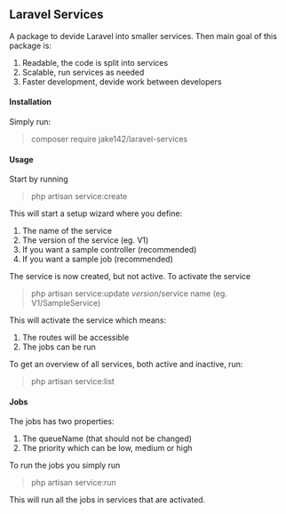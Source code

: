 ## Laravel Services

A package to devide Laravel into smaller services. Then main goal of this package is:

1. Readable, the code is split into services
2. Scalable, run services as needed
3. Faster development, devide work between developers

#### Installation

Simply run:

> composer require jake142/laravel-services

#### Usage

Start by running

> php artisan service:create

This will start a setup wizard where you define:

1. The name of the service
2. The version of the service (eg. V1)
3. If you want a sample controller (recommended)
4. If you want a sample job (recommended)

The service is now created, but not active. To activate the service

> php artisan service:update $version/$service name (eg. V1/SampleService)

This will activate the service which means:

1. The routes will be accessible
2. The jobs can be run

To get an overview of all services, both active and inactive, run:

> php artisan service:list

#### Jobs

The jobs has two properties:

1. The queueName (that should not be changed)
2. The priority which can be low, medium or high

To run the jobs you simply run

> php artisan service:run

This will run all the jobs in services that are activated.
